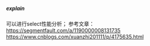 ##### explain
可以进行select性能分析；
参考文章：https://segmentfault.com/a/1190000008131735
https://www.cnblogs.com/xuanzhi201111/p/4175635.html
